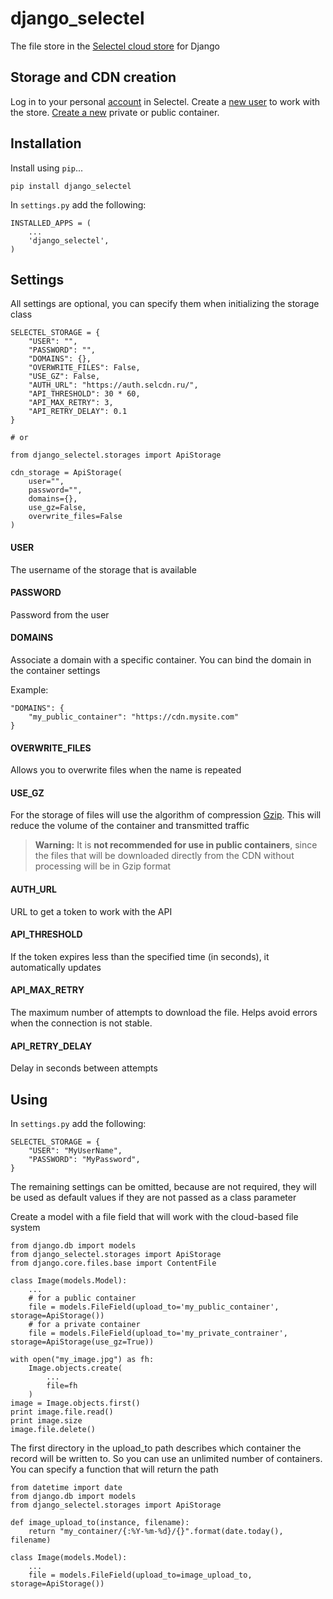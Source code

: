 django_selectel
===================


The file store in the [Selectel cloud store](https://selectel.ru/services/cloud/storage/) for Django

Storage and CDN creation
-------------
Log in to your personal [account](https://my.selectel.ru/login/) in Selectel.
Create a [new user](https://my.selectel.ru/storage/users) to work with the store.
[Create a new](https://my.selectel.ru/storage/containers) private or public container.

Installation
-------------
Install using `pip`...

    pip install django_selectel
  
In `settings.py` add the following:

    INSTALLED_APPS = (
	    ...
	    'django_selectel',
	)

Settings
-------------------
All settings are optional, you can specify them when initializing the storage class

    SELECTEL_STORAGE = {
	    "USER": "",
	    "PASSWORD": "",
	    "DOMAINS": {},
	    "OVERWRITE_FILES": False,
	    "USE_GZ": False,
	    "AUTH_URL": "https://auth.selcdn.ru/",
	    "API_THRESHOLD": 30 * 60,
	    "API_MAX_RETRY": 3,
	    "API_RETRY_DELAY": 0.1
	}
	
	# or
	
	from django_selectel.storages import ApiStorage
	
	cdn_storage = ApiStorage(
		user="",
		password="",
		domains={},
		use_gz=False,
		overwrite_files=False
	)

#### **USER**
The username of the storage that is available

#### **PASSWORD**
Password from the user

#### **DOMAINS**

Associate a domain with a specific container. You can bind the domain in the container settings

Example:

    "DOMAINS": {
	    "my_public_container": "https://cdn.mysite.com"
    }

#### **OVERWRITE_FILES**
Allows you to overwrite files when the name is repeated

#### **USE_GZ**
For the storage of files will use the algorithm of compression [Gzip](http://www.gzip.org/zlib/rfc-gzip.html). This will reduce the volume of the container and transmitted traffic

> **Warning:**
> It is **not recommended for use in public containers**, since the files that will be downloaded directly from the CDN without processing will be in Gzip format

#### **AUTH_URL**

URL to get a token to work with the API

#### **API_THRESHOLD**

If the token expires less than the specified time (in seconds), it automatically updates

#### **API_MAX_RETRY**
The maximum number of attempts to download the file.
Helps avoid errors when the connection is not stable.

#### **API_RETRY_DELAY**
Delay in seconds between attempts

Using
-------------------

In `settings.py` add the following:

    SELECTEL_STORAGE = {
	    "USER": "MyUserName",
	    "PASSWORD": "MyPassword",
	}
The remaining settings can be omitted, because are not required, they will be used as default values if they are not passed as a class parameter

Create a model with a file field that will work with the cloud-based file system

    from django.db import models
    from django_selectel.storages import ApiStorage
    from django.core.files.base import ContentFile
	
	class Image(models.Model):
		...
		# for a public container
		file = models.FileField(upload_to='my_public_container', storage=ApiStorage()) 
		# for a private container
		file = models.FileField(upload_to='my_private_contrainer', storage=ApiStorage(use_gz=True))
	
	with open("my_image.jpg") as fh:
		Image.objects.create(
			...
			file=fh
		)
	image = Image.objects.first()
	print image.file.read()
	print image.size
	image.file.delete()

The first directory in the upload_to path describes which container the record will be written to. So you can use an unlimited number of containers.
You can specify a function that will return the path

    from datetime import date
    from django.db import models
    from django_selectel.storages import ApiStorage
    
    def image_upload_to(instance, filename):
        return "my_container/{:%Y-%m-%d}/{}".format(date.today(), filename)

	class Image(models.Model):
		...
		file = models.FileField(upload_to=image_upload_to, storage=ApiStorage())
